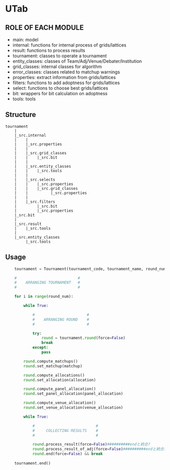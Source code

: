# UTab

## ROLE OF EACH MODULE

 * main: model
 * internal: functions for internal process of grids/lattices
 * result: functions to process results
 * tournament: classes to operate a tournament
 * entity_classes: classes of Team/Adj/Venue/Debater/Institution
 * grid_classes: internal classes for algorithm
 * error_classes: classes related to matchup warnings
 * properties: extract information from grids/lattices
 * filters: functions to add adoptness for grids/lattices
 * select: functions to choose best grids/lattices
 * bit: wrappers for bit calculation on adoptness
 * tools: tools

## Structure

```
tournament
    |
    |_src.internal
    |    |
    |    |_src.properties
    |    |
    |    |_src.grid_classes
    |    |    |_src.bit
    |    |
    |    |_src.entity_classes
    |    |    |_src.tools
    |    |
    |    |_src.selects
    |    |    |_src.properties
    |    |    |_src.grid_classes
    |    |    	    |_src.properties
    |    |
    |    |_src.filters
    |         |_src.bit
    |         |_src.properties
    |_src.bit
    |
	|_src.result
    |    |_src.tools
    |
	|_src.entity_classes
         |_src.tools
```

## Usage

```python
    tournament = Tournament(tournament_code, tournament_name, round_num, style)

    #                           #
    #    ARRANGING TOURNAMENT   #
    #                           #

    for i in range(round_num):

        while True:

            #                       #
            #    ARRANGING ROUND    #
            #                       #

            try:
                round = tournament.round(force=False)
                break
            except:
                pass

        round.compute_matchups()
        round.set_matchup(matchup)

        round.compute_allocations()
        round.set_allocation(allocation)

        round.compute_panel_allocation()
        round.set_panel_allocation(panel_allocation)

        round.compute_venue_allocation()
        round.set_venue_allocation(venue_allocation)

        while True:

            #                           #
            #     COLLECTING RESULTS    #
            #                           #

            round.process_result(force=False)##########endと統合?
            round.process_result_of_adj(force=False)##########endと統合?
            round.end(force=False) && break
        
    tournament.end()
```